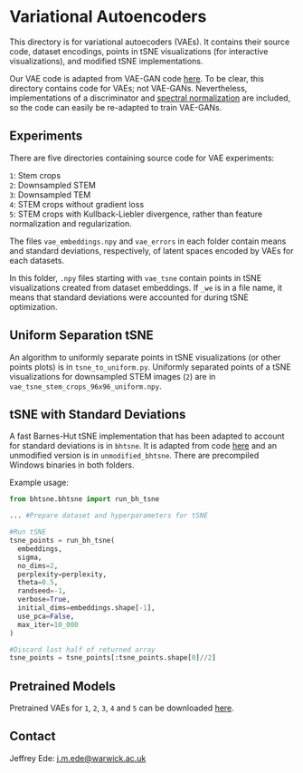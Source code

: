 # Variational Autoencoders

This directory is for variational autoecoders (VAEs). It contains their source code, dataset encodings, points in tSNE visualizations (for interactive visualizations), and modified tSNE implementations.

Our VAE code is adapted from VAE-GAN code [here](https://github.com/zhangqianhui/vae-gan-tensorflow). To be clear, this directory contains code for VAEs; not VAE-GANs. Nevertheless, implementations of a discriminator and [spectral normalization]() are included, so the code can easily be re-adapted to train VAE-GANs.

## Experiments

There are five directories containing source code for VAE experiments:

`1`: Stem crops  
`2`: Downsampled STEM  
`3`: Downsampled TEM  
`4`: STEM crops without gradient loss  
`5`: STEM crops with Kullback-Liebler divergence, rather than feature normalization and regularization.

The files `vae_embeddings.npy` and `vae_errors` in each folder contain means and standard deviations, respectively, of latent spaces encoded by VAEs for each datasets. 

In this folder, `.npy` files starting with `vae_tsne` contain points in tSNE visualizations created from dataset embeddings. If `_we` is in a file name, it means that standard deviations were accounted for during tSNE optimization. 

## Uniform Separation tSNE

An algorithm to uniformly separate points in tSNE visualizations (or other points plots) is in `tsne_to_uniform.py`. Uniformly separated points of a tSNE visualizations for downsampled STEM images (`2`) are in `vae_tsne_stem_crops_96x96_uniform.npy`.

## tSNE with Standard Deviations

A fast Barnes-Hut tSNE implementation that has been adapted to account for standard deviations is in `bhtsne`. It is adapted from code [here](https://lvdmaaten.github.io/tsne/) and an unmodified version is in `unmodified_bhtsne`. There are precompiled Windows binaries in both folders.

Example usage:

```python
from bhtsne.bhtsne import run_bh_tsne

... #Prepare dataset and hyperparameters for tSNE

#Run tSNE
tsne_points = run_bh_tsne(
  embeddings, 
  sigma, 
  no_dims=2, 
  perplexity=perplexity, 
  theta=0.5, 
  randseed=-1, 
  verbose=True, 
  initial_dims=embeddings.shape[-1], 
  use_pca=False, 
  max_iter=10_000
)

#Discard last half of returned array
tsne_points = tsne_points[:tsne_points.shape[0]//2] 
```

## Pretrained Models

Pretrained VAEs for `1`, `2`, `3`, `4` and `5` can be downloaded [here](https://drive.google.com/drive/folders/1vdEKgrg6ymsvBO0LnwCPbfpeqZ9Z7Kan?usp=sharing).

## Contact

Jeffrey Ede: j.m.ede@warwick.ac.uk
